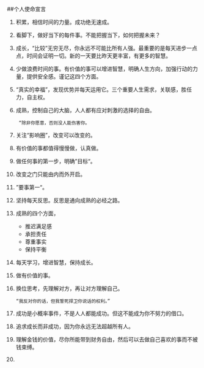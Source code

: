 ##个人使命宣言

1. 积累，相信时间的力量。成功绝无速成。
2. 看脚下，做好当下的每件事。不能把握当下，如何把握未来？
3. 成长，“比较”无穷无尽，你永远不可能比所有人强。最重要的是每天进步一点点，时间会证明一切。新的一天要比昨天更丰富，有更多的智慧。
4. 少做浪费时间的事。有价值的事可以增进智慧，明确人生方向，加强行动的力量，提供安全感。谨记这四个方面。
5. “真实的幸福”，发现优势并每天运用它。三个重要人生需求，关联感，胜任力，自主权。
6. 成熟，控制自己的大脑，人人都有应对刺激的选择的自由。
		 
		“除非你愿意，否则没人能伤害你。
7. 关注“影响圈”，改变可以改变的。
8. 有价值的事都值得慢慢做，认真做。
9. 做任何事的第一步，明确”目标“。
10. 改变之门只能由内而外开启。
11. ”要事第一“。
12. 坚持每天反思。反思是通向成熟的必经之路。
13. 成熟的四个方面，
	 - 推迟满足感
	- 承担责任
	- 尊重事实
	- 保持平衡
14.  每天学习，增进智慧，保持成长。
15.  做有价值的事。
16.  换位思考，先理解对方，再让对方理解自己。

		 “我反对你的话，但我誓死捍卫你说话的权利。”
17.  成功是小概率事件，不是人人都能成功。但这不能成为你不努力的借口。
18.  追求成长而非成功，因为你永远无法超越所有人。
19.  理解金钱的价值，尽你所能带到财务自由，然后可以去做自己喜欢的事而不被钱束缚。
	
	
	
18.  